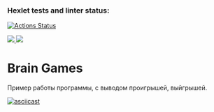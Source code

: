 ### Hexlet tests and linter status:
[![Actions Status](https://github.com/Helgarold/java-project-61/actions/workflows/hexlet-check.yml/badge.svg)](https://github.com/Helgarold/java-project-61/actions)

<a href="https://codeclimate.com/github/Helgarold/java-project-61/maintainability">
    <img src="https://api.codeclimate.com/v1/badges/54bc5947e00b702267dc/maintainability" />
</a>

<a href="https://codeclimate.com/github/Helgarold/java-project-61/test_coverage">
    <img src="https://api.codeclimate.com/v1/badges/54bc5947e00b702267dc/test_coverage" />
</a>


# Brain Games
Пример работы программы, с выводом проигрышей, выйгрышей.
	
[![asciicast](https://asciinema.org/a/j7lFXGUqZscdEgumYJgOByvou.svg)](https://asciinema.org/a/j7lFXGUqZscdEgumYJgOByvou)
